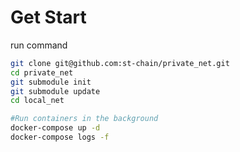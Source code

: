 # Get Start

run command

``` sh
git clone git@github.com:st-chain/private_net.git
cd private_net
git submodule init
git submodule update
cd local_net

#Run containers in the background
docker-compose up -d
docker-compose logs -f
```